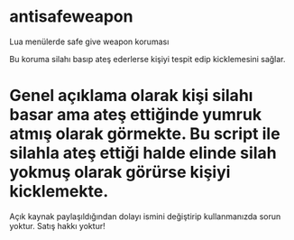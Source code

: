 # antisafeweapon

Lua menülerde safe give weapon koruması

Bu koruma silahı basıp ateş ederlerse kişiyi tespit edip kicklemesini sağlar.
# Genel açıklama olarak kişi silahı basar ama ateş ettiğinde yumruk atmış olarak görmekte. Bu script ile silahla ateş ettiği halde elinde silah yokmuş olarak görürse kişiyi kicklemekte.
Açık kaynak paylaşıldığından dolayı ismini değiştirip kullanmanızda sorun yoktur. Satış hakkı yoktur!
